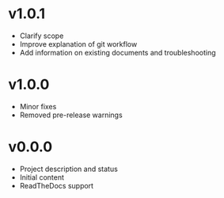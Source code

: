 # v1.0.1
* Clarify scope
* Improve explanation of git workflow
* Add information on existing documents and troubleshooting

# v1.0.0
* Minor fixes
* Removed pre-release warnings

# v0.0.0
* Project description and status
* Initial content
* ReadTheDocs support
